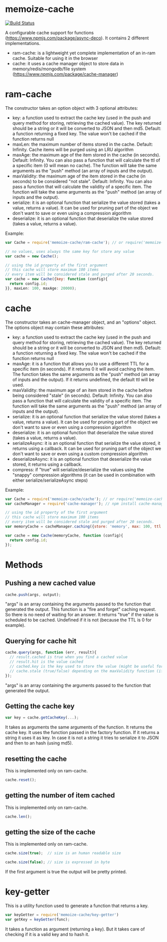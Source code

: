 memoize-cache
=============
[![Build Status](https://travis-ci.org/sithmel/memoize-cache.svg?branch=master)](https://travis-ci.org/sithmel/memoize-cache)

A configurable cache support for functions (https://www.npmjs.com/package/async-deco). It contains 2 different implementations.

* ram-cache: is a lightweight yet complete implementation of an in-ram cache. Suitable for using it in the browser
* cache: it uses a cache manager object to store data in memory/redis/mongodb/file system (https://www.npmjs.com/package/cache-manager)


ram-cache
=========
The constructor takes an option object with 3 optional attributes:
* key: a function used to extract the cache key (used in the push and query method for storing, retrieving the cached value). The key returned should be a string or it will be converted to JSON and then md5. Default: a function returning a fixed key. The value won't be cached if the function returns null
* maxLen: the maximum number of items stored in the cache. Default: Infinity. Cache items will be purged using an LRU algorithm
* maxAge: the maximum age of the item stored in the cache (in seconds). Default: Infinity. You can also pass a function that will calculate the ttl of a specific item (0 will mean no cache). The function will take the same arguments as the "push" method (an array of inputs and the output).
* maxValidity: the maximum age of the item stored in the cache (in seconds) to be considered "not stale". Default: Infinity. You can also pass a function that will calculate the validity of a specific item. The function will take the same arguments as the "push" method (an array of inputs and the output).
* serialize: it is an optional function that serialize the value stored (takes a value, returns a value). It can be used for pruning part of the object we don't want to save or even using a compression algorithm
* deserialize: it is an optional function that deserialize the value stored (takes a value, returns a value).

Example:
```js
var Cache = require('memoize-cache/ram-cache'); // or require('memoize-cache').ramCache;

// no values, uses always the same key for store any value
var cache = new Cache();

// using the id property of the first argument
// this cache will store maximum 100 items
// every item will be considered stale and purged after 20 seconds.
var cache = new Cache({key: function (config){
  return config.id;
}}, maxLen: 100, maxAge: 20000);
```

cache
=====
The constructor takes an cache-manager object, and an "options" object.
The options object may contain these attributes:
* key: a function used to extract the cache key (used in the push and query method for storing, retrieving the cached value). The key returned should be a string or it will be converted to JSON and then md5. Default: a function returning a fixed key. The value won't be cached if the function returns null
* maxAge: it is a function that allows you to use a different TTL for a specific item (in seconds). If it returns 0 it will avoid caching the item. The function takes the same arguments as the "push" method (an array of inputs and the output). If it returns undefined, the default ttl will be used.
* maxValidity: the maximum age of an item stored in the cache before being considered "stale" (in seconds). Default: Infinity. You can also pass a function that will calculate the validity of a specific item. The function will take the same arguments as the "push" method (an array of inputs and the output).
* serialize: it is an optional function that serialize the value stored (takes a value, returns a value). It can be used for pruning part of the object we don't want to save or even using a compression algorithm
* deserialize: it is an optional function that deserialize the value stored (takes a value, returns a value).
* serializeAsync: it is an optional function that serialize the value stored, it returns using a callback. It can be used for pruning part of the object we don't want to save or even using a custom compression algorithm
* deserializeAsync: it is an optional function that deserialize the value stored, it returns using a callback.
* compress: if "true" will serialize/deserialize the values using the "snappy" compression algorithms (it can be used in combination with either serialize/serializeAsync steps)

Example:
```js
var Cache = require('memoize-cache/cache'); // or require('memoize-cache').cache;
var cacheManager = require('cache-manager'); // npm install cache-manager

// using the id property of the first argument
// this cache will store maximum 100 items
// every item will be considered stale and purged after 20 seconds.
var memoryCache = cacheManager.caching({store: 'memory', max: 100, ttl: 20});

var cache = new Cache(memoryCache, function (config){
  return config.id;
});
```

Methods
=======

Pushing a new cached value
--------------------------
```js
cache.push(args, output);
```
"args" is an array containing the arguments passed to the function that generated the output.
This function is a "fire and forget" caching request. So there is no need of waiting for an answer. It returns "true" if the value is scheduled to be cached. Undefined if it is not (because the TTL is 0 for example).

Querying for cache hit
----------------------
```js
cache.query(args, function (err, result){
  // result.cached is true when you find a cached value
  // result.hit is the value cached
  // cached.key is the key used to store the value (might be useful for debugging)
  // cache.stale (true/false) depending on the maxValidity function (if defined)
});
```
"args" is an array containing the arguments passed to the function that generated the output.

Getting the cache key
---------------------
```js
var key = cache.getCacheKey(...);
```
It takes as arguments the same arguments of the function. It returns the cache key.
It uses the function passed in the factory function. If it returns a string it uses it as key. In case it is not a string it tries to serialize it to JSON and then to an hash (using md5).

resetting the cache
-------------------
This is implemented only on ram-cache.
```js
cache.reset();
```

getting the number of item cached
---------------------------------
This is implemented only on ram-cache.
```js
cache.len();
```

getting the size of the cache
-----------------------------
This is implemented only on ram-cache.
```js
cache.size(true);  // size is an human readable size

cache.size(false); // size is expressed in byte
```
If the first argument is true the output will be pretty printed.

key-getter
==========
This is a utility function used to generate a function that returns a key.
```js
var keyGetter = require('memoize-cache/key-getter')
var getKey = keyGetter(func);
```
It takes a function as argument (returning a key). But it takes care of checking if it is a valid key and to hash it.
